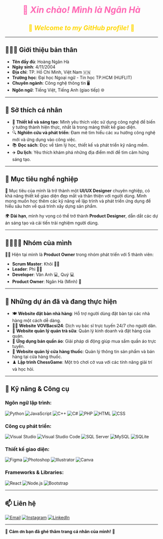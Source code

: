 <h1 align="center" style="color: #FF69B4;"> 👋 <em>Xin chào! Mình là <strong>Ngân Hà</strong> </em> </h1>
<h2 align="center" style="color: #FFD700;"> 🌟 <em>Welcome to my GitHub profile!</em> 🌟 </h2>

---

## 🎯🧑‍💻 **Giới thiệu bản thân**
- **Tên đầy đủ**: Hoàng Ngân Hà
- **Ngày sinh**: 4/11/2004
- **Địa chỉ**: TP. Hồ Chí Minh, Việt Nam 🇻🇳
- **Trường học**: Đại học Ngoại ngữ - Tin học TP.HCM (HUFLIT)
- **Chuyên ngành**: Công nghệ thông tin 🖥️
- **Ngôn ngữ**: Tiếng Việt, Tiếng Anh (giao tiếp) 🌐

---

## 🎨 **Sở thích cá nhân**
- 🎨 **Thiết kế và sáng tạo**: Mình yêu thích việc sử dụng công nghệ để biến ý tưởng thành hiện thực, nhất là trong mảng thiết kế giao diện.
- 🔍 **Nghiên cứu và phát triển**: Đam mê tìm hiểu các xu hướng công nghệ mới và ứng dụng vào công việc.
- 📚 **Đọc sách**: Đọc về tâm lý học, thiết kế và phát triển kỹ năng mềm.
- ✈️ **Du lịch**: Yêu thích khám phá những địa điểm mới để tìm cảm hứng sáng tạo.

---

## 🚀 **Mục tiêu nghề nghiệp**
🎯 Mục tiêu của mình là trở thành một **UI/UX Designer** chuyên nghiệp, có khả năng thiết kế giao diện đẹp mắt và thân thiện với người dùng. Mình mong muốn học thêm các kỹ năng về lập trình và phát triển ứng dụng để hiểu sâu hơn về quá trình xây dựng sản phẩm. 

🌍 **Dài hạn**, mình hy vọng có thể trở thành **Product Designer**, dẫn dắt các dự án sáng tạo và cải tiến trải nghiệm người dùng.

---

## 👨‍👩‍👧‍👦 **Nhóm của mình**
🧑‍💻 Hiện tại mình là **Product Owner** trong nhóm phát triển với 5 thành viên:
- **Scrum Master**: Khôi 🧑‍🔬
- **Leader**: Phi 👨‍💼
- **Developer**: Văn Anh 💻, Quý 💻
- **Product Owner**: Ngân Hà (Mình) 🌟

---

## 🚀 **Những dự án đã và đang thực hiện**
- 🍽️ **Website đặt bàn nhà hàng**: Hỗ trợ người dùng đặt bàn tại các nhà hàng một cách dễ dàng.
- 👨‍⚕️ **Website VOVBacsi24**: Dịch vụ bác sĩ trực tuyến 24/7 cho người dân.
- 🍵 **Website quản lý quán trà sữa**: Quản lý kinh doanh và đặt hàng của quán.
- 👚 **Ứng dụng bán quần áo**: Giải pháp di động giúp mua sắm quần áo trực tuyến.
- 💊 **Website quản lý cửa hàng thuốc**: Quản lý thông tin sản phẩm và bán hàng tại cửa hàng thuốc.
- ♟️ **Lập trình ChessGame**: Một trò chơi cờ vua với các tính năng giải trí và học hỏi.

---

## 🔧 **Kỹ năng & Công cụ**
### **Ngôn ngữ lập trình:**
![Python](https://img.shields.io/badge/-Python-333333?style=flat&logo=python) 
![JavaScript](https://img.shields.io/badge/-JavaScript-333333?style=flat&logo=javascript)
![C++](https://img.shields.io/badge/-C++-333333?style=flat&logo=cplusplus)
![C#](https://img.shields.io/badge/-C%23-333333?style=flat&logo=csharp)
![PHP](https://img.shields.io/badge/-PHP-333333?style=flat&logo=php)
![HTML](https://img.shields.io/badge/-HTML-333333?style=flat&logo=html5)
![CSS](https://img.shields.io/badge/-CSS-333333?style=flat&logo=css3)

### **Công cụ phát triển:**
![Visual Studio](https://img.shields.io/badge/-Visual%20Studio-5C2D91?style=flat&logo=visual-studio)
![Visual Studio Code](https://img.shields.io/badge/-VSCode-333333?style=flat&logo=visual-studio-code)
![SQL Server](https://img.shields.io/badge/-SQL%20Server-333333?style=flat&logo=microsoft-sql-server)
![MySQL](https://img.shields.io/badge/-MySQL-333333?style=flat&logo=mysql)
![SQLite](https://img.shields.io/badge/-SQLite-333333?style=flat&logo=sqlite)

### **Thiết kế giao diện:**
![Figma](https://img.shields.io/badge/-Figma-333333?style=flat&logo=figma)
![Photoshop](https://img.shields.io/badge/-Photoshop-333333?style=flat&logo=adobe-photoshop)
![Illustrator](https://img.shields.io/badge/-Illustrator-333333?style=flat&logo=adobe-illustrator)
![Canva](https://img.shields.io/badge/-Canva-333333?style=flat&logo=canva)

### **Frameworks & Libraries:**
![React](https://img.shields.io/badge/-React-333333?style=flat&logo=react) 
![Node.js](https://img.shields.io/badge/-Node.js-333333?style=flat&logo=node.js)
![Bootstrap](https://img.shields.io/badge/-Bootstrap-333333?style=flat&logo=bootstrap)

---

## 📫 **Liên hệ**
<a href="mailto:hahoang041104@gmail.com"><img src="https://img.shields.io/badge/-Email-EA4335?style=flat&logo=gmail&logoColor=white" alt="Email"></a>
<a href="https://www.instagram.com/_hngannha"><img src="https://img.shields.io/badge/-Instagram-E4405F?style=flat&logo=instagram&logoColor=white" alt="Instagram"></a>
<a href="https://www.linkedin.com/in/nganha0411" target="_blank"><img src="https://img.shields.io/badge/-LinkedIn-0077B5?style=flat&logo=linkedin&logoColor=white" alt="LinkedIn"></a>

---

🌟 **Cảm ơn bạn đã ghé thăm trang cá nhân của mình!** 🌟
